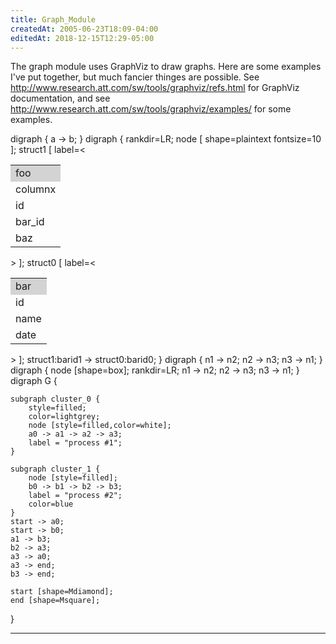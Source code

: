```yaml
---
title: Graph_Module
createdAt: 2005-06-23T18:09-04:00
editedAt: 2018-12-15T12:29-05:00
---
```


The graph module uses GraphViz to draw graphs. Here are some examples I've put together, but much fancier thinges are possible. See http://www.research.att.com/sw/tools/graphviz/refs.html for GraphViz documentation, and see http://www.research.att.com/sw/tools/graphviz/examples/ for some examples.

<graph abc>
  digraph {
    a -> b;
  }
</graph>
<graph>
digraph {
  rankdir=LR;
  node [ shape=plaintext fontsize=10 ];
  struct1 [
    label=<<TABLE border="0" cellborder="1" cellspacing="0" cellpadding="0" width="75">
      <TR><TD bgcolor="lightgrey">foo</TD></TR>
      <TR><TD>columnx</TD></TR>
      <TR><TD>id</TD></TR>
      <TR><TD port="barid1">bar_id</TD></TR>
      <TR><TD>baz</TD></TR>
      </TABLE>
    >
  ];
  struct0 [
    label=<<TABLE border="0" cellborder="1" cellspacing="0">
      <TR><TD bgcolor="lightgrey">bar</TD></TR>
      <TR><TD port="barid0">id</TD></TR>
      <TR><TD>name</TD></TR>
      <TR><TD>date</TD></TR>
      </TABLE>
    >
  ];
  struct1:barid1 -> struct0:barid0;
}
</graph>

<graph>
  digraph {
    n1 -> n2;
    n2 -> n3;
    n3 -> n1;
  }
</graph>
<graph>
  digraph {
    node [shape=box];
    rankdir=LR;
    n1 -> n2;
    n2 -> n3;
    n3 -> n1;
  }
</graph>

<graph>
digraph G {

	subgraph cluster_0 {
		style=filled;
		color=lightgrey;
		node [style=filled,color=white];
		a0 -> a1 -> a2 -> a3;
		label = "process #1";
	}

	subgraph cluster_1 {
		node [style=filled];
		b0 -> b1 -> b2 -> b3;
		label = "process #2";
		color=blue
	}
	start -> a0;
	start -> b0;
	a1 -> b3;
	b2 -> a3;
	a3 -> a0;
	a3 -> end;
	b3 -> end;

	start [shape=Mdiamond];
	end [shape=Msquare];
}
</graph>

----

